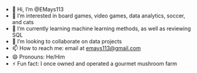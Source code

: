 - 👋 Hi, I’m @EMays113
- 👀 I’m interested in board games, video games, data analytics, soccer, and cats
- 🌱 I’m currently learning machine learning methods, as well as reviewing SQL
- 💞️ I’m looking to collaborate on data projects
- 📫 How to reach me: email at emays113@gmail.com
- 😄 Pronouns: He/Him
- ⚡ Fun fact: I once owned and operated a gourmet mushroom farm

<!---
EMays113/EMays113 is a ✨ special ✨ repository because its `README.md` (this file) appears on your GitHub profile.
You can click the Preview link to take a look at your changes.
--->
